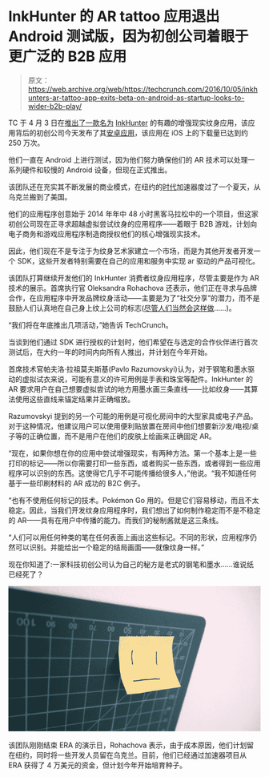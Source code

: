 # InkHunter 的 AR tattoo 应用退出 Android 测试版，因为初创公司着眼于更广泛的 B2B 应用 

> 原文：<https://web.archive.org/web/https://techcrunch.com/2016/10/05/inkhunters-ar-tattoo-app-exits-beta-on-android-as-startup-looks-to-wider-b2b-play/>

TC 于 4 月 3 日在[推出了一款名为](https://web.archive.org/web/20221226041640/https://techcrunch.com/2016/04/06/inkhunter-is-an-ar-app-for-trying-tattoos-before-you-ink-indelibly/) [InkHunter](https://web.archive.org/web/20221226041640/https://www.crunchbase.com/organization/inkhunter#/entity) 的有趣的增强现实纹身应用，该应用背后的初创公司今天发布了其[安卓应用](https://web.archive.org/web/20221226041640/https://play.google.com/store/apps/details?id=tattoo.inkhunter)，该应用在 iOS 上的下载量已达到约 250 万次。

他们一直在 Android 上进行测试，因为他们努力确保他们的 AR 技术可以处理一系列硬件和较慢的 Android 设备，但现在正式推出。

该团队还在充实其不断发展的商业模式，在纽约的[时代](https://web.archive.org/web/20221226041640/http://eranyc.com/)加速器度过了一个夏天，从乌克兰搬到了美国。

他们的应用程序创意始于 2014 年年中 48 小时黑客马拉松中的一个项目，但这家初创公司现在正寻求超越虚拟尝试纹身的应用程序——着眼于 B2B 游戏，计划向电子商务和游戏应用程序制造商授权他们的核心增强现实技术。

因此，他们现在不是专注于为纹身艺术家建立一个市场，而是为其他开发者开发一个 SDK，这些开发者特别需要在自己的应用和服务中实现 ar 驱动的产品可视化。

该团队打算继续开发他们的 InkHunter 消费者纹身应用程序，尽管主要是作为 AR 技术的展示。首席执行官 Oleksandra Rohachova 还表示，他们正在寻求与品牌合作，在应用程序中开发品牌纹身活动——主要是为了“社交分享”的潜力，而不是鼓励人们认真地在自己身上纹上公司的标志([尽管人们当然会这样做](https://web.archive.org/web/20221226041640/http://i.telegraph.co.uk/multimedia/archive/01392/nike_1392160i.jpg)……)。

“我们将在年底推出几项活动，”她告诉 TechCrunch。

当谈到他们通过 SDK 进行授权的计划时，他们希望在与选定的合作伙伴进行首次测试后，在大约一年的时间内向所有人推出，并计划在今年开始。

首席技术官帕夫洛·拉祖莫夫斯基(Pavlo Razumovskyi)认为，对于钢笔和墨水驱动的虚拟试衣来说，可能有意义的许可用例是手表和珠宝等配件。InkHunter 的 AR 要求用户在自己想要虚拟尝试的地方用墨水画三条直线——比如纹身——其算法使用这些直线来锚定结果并正确缩放。

Razumovskyi 提到的另一个可能的用例是可视化房间中的大型家具或电子产品。对于这种情况，他建议用户可以使用便利贴放置在房间中他们想要新沙发/电视/桌子等的正确位置，而不是用户在他们的皮肤上绘画来正确固定 AR。

“现在，如果你想在你的应用中尝试增强现实，有两种方法。第一个基本上是一些打印的标记——所以你需要打印一些东西，或者购买一些东西，或者得到一些应用程序可以识别的东西。这使得它几乎不可能传播给很多人，”他说。“我不知道任何基于一些印刷材料的 AR 成功的 B2C 例子。

“也有不使用任何标记的技术。Pokémon Go 用的。但是它们容易移动，而且不太稳定。因此，当我们开发纹身应用程序时，我们想出了如何制作稳定而不是不稳定的 AR——具有在用户中传播的能力。而我们的秘制酱就是这三条线。

“人们可以用任何种类的笔在任何表面上画出这些标记。不同的形状，应用程序仍然可以识别。并能给出一个稳定的结局画面——就像纹身一样。”

现在你知道了:一家科技初创公司认为自己的秘方是老式的钢笔和墨水……谁说纸已经死了？

[![InkHunter square smile](img/ee980349870cc3c7635a5d396c43a127.png)](https://web.archive.org/web/20221226041640/https://techcrunch.com/2016/10/05/inkhunters-ar-tattoo-app-exits-beta-on-android-as-startup-looks-to-wider-b2b-play/p1040792/)

该团队刚刚结束 ERA 的演示日，Rohachova 表示，由于成本原因，他们计划留在纽约，同时将一些开发人员留在乌克兰。目前，他们已经通过加速器项目从 ERA 获得了 4 万美元的资金，但计划今年开始培育种子。